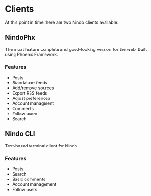 # Clients

At this point in time there are two Nindo clients available:

## NindoPhx

The most feature complete and good-looking version for the web. Built using Phoenix Framework.

### Features

- Posts
- Standalone feeds
- Add/remove sources
- Export RSS feeds
- Adjust preferences
- Account managment
- Comments
- Follow users
- Search

## Nindo CLI

Text-based terminal client for Nindo.

### Features

- Posts
- Search
- Basic comments
- Account management
- Follow users
